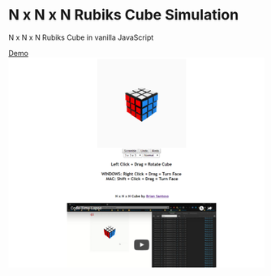 
# N x N x N Rubiks Cube Simulation
N x N x N Rubiks Cube in vanilla JavaScript


[Demo](https://briansantoso.github.io/cube/)
 <a href="https://briansantoso.github.io/cube/"> <img src="https://github.com/BrianSantoso/images/blob/master/cube/cubeScreenShot.PNG?raw=true"> </a>